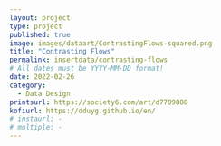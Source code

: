 ```yaml
---
layout: project
type: project
published: true
image: images/dataart/ContrastingFlows-squared.png
title: "Contrasting Flows"
permalink: insertdata/contrasting-flows
# All dates must be YYYY-MM-DD format!
date: 2022-02-26
category:
  - Data Design
printsurl: https://society6.com/art/d7709888
kofiurl: https://dduyg.github.io/en/
# instaurl: -
# multiple: -
---
```



